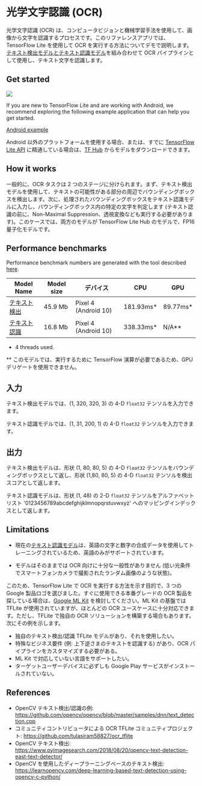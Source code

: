 # 光学文字認識 (OCR)

光学文字認識 (OCR) は、コンピュータビジョンと機械学習手法を使用して、画像から文字を認識するプロセスです。このリファレンスアプリでは、TensorFlow Lite を使用して OCR を実行する方法についてデモで説明します。[テキスト検出モデル](https://tfhub.dev/sayakpaul/lite-model/east-text-detector/fp16/1)[と](https://tfhub.dev/sayakpaul/lite-model/east-text-detector/fp16/1)[テキスト認識モデル](https://tfhub.dev/tulasiram58827/lite-model/keras-ocr/float16/2)を組み合わせて OCR パイプラインとして使用し、テキスト文字を認識します。

## Get started

<img src="https://github.com/tensorflow/docs-l10n/blob/master/site/ja/lite/examples/optical_character_recognition/images/screenshot.gif?raw=true" class="">

If you are new to TensorFlow Lite and are working with Android, we recommend exploring the following example application that can help you get started.

<a class="button button-primary" href="https://github.com/tensorflow/examples/tree/master/lite/examples/optical_character_recognition/android">Android example</a>

Android 以外のプラットフォームを使用する場合、または、すでに [TensorFlow Lite API](https://www.tensorflow.org/api_docs/python/tf/lite) に精通している場合は、[TF Hub](https://tfhub.dev/) からモデルをダウンロードできます。

## How it works

一般的に、OCR タスクは 2 つのステージに分けられます。まず、テキスト検出モデルを使用して、テキストの可能性がある部分の周辺でバウンディングボックスを検出します。次に、処理されたバウンディングボックスをテキスト認識モデルに入力し、バウンディングボックス内の特定の文字を判定します (テキスト認識の前に、Non-Maximal Suppression、透視変換なども実行する必要があります)。このケースでは、両方のモデルが TensorFlow Lite Hub のモデルで、FP16 量子化モデルです。

## Performance benchmarks

Performance benchmark numbers are generated with the tool described [here](https://www.tensorflow.org/lite/performance/benchmarks).

<table>
  <thead>
    <tr>
      <th>Model Name</th>
      <th>Model size </th>
      <th>デバイス</th>
      <th>CPU</th>
      <th>GPU</th>
    </tr>
  </thead>
  <tr>
    <td>       <a href="https://tfhub.dev/sayakpaul/lite-model/east-text-detector/fp16/1">テキスト検出</a>
</td>
    <td>45.9 Mb</td>
     <td>Pixel 4 (Android 10)</td>
     <td>181.93ms*</td>
     <td>89.77ms*</td>
  </tr>
  <tr>
    <td>       <a href="https://tfhub.dev/tulasiram58827/lite-model/keras-ocr/float16/2">テキスト認識</a>
</td>
    <td>16.8 Mb</td>
     <td>Pixel 4 (Android 10)</td>
     <td>338.33ms*</td>
     <td>N/A**</td>
  </tr>
</table>

* 4 threads used.

** このモデルでは、実行するために TensorFlow 演算が必要であるため、GPU デリゲートを使用できません。

## 入力

テキスト検出モデルでは、(1, 320, 320, 3) の 4-D `float32` テンソルを入力できます。

テキスト認識モデルでは、(1, 31, 200, 1) の 4-D `float32` テンソルを入力できます。

## 出力

テキスト検出モデルは、形状 (1, 80, 80, 5) の 4-D `float32` テンソルをバウンディングボックスとして返し、形状 (1,80, 80, 5) の 4-D `float32` テンソルを検出スコアとして返します。

テキスト認識モデルは、形状 (1, 48) の 2-D `float32` テンソルをアルファベットリスト '0123456789abcdefghijklmnopqrstuvwxyz' へのマッピングインデックスとして返します。

## Limitations

- 現在の[テキスト認識モデル](https://tfhub.dev/tulasiram58827/lite-model/keras-ocr/float16/2)は、英語の文字と数字の合成データを使用してトレーニングされているため、英語のみがサポートされています。

- モデルはそのままでは OCR 向けに十分な一般性がありません (低い光条件でスマートフォンカメラで撮影されたランダム画像のような状態)。

このため、TensorFlow Lite で OCR を実行する方法を示す目的で、3 つの Google 製品ロゴを選びました。すぐに使用できる本番グレードの OCR 製品を探している場合は、[Google ML Kit](https://developers.google.com/ml-kit/vision/text-recognition) を検討してください。ML Kit の基盤では TFLite が使用されていますが、ほとんどの OCR ユースケースに十分対応できます。ただし、TFLite で独自の OCR ソリューションを構築する場合もあります。次にその例を示します。

- 独自のテキスト検出/認識 TFLite モデルがあり、それを使用したい。
- 特殊なビジネス要件 (例: 上下逆さまのテキストを認識する) があり、OCR パイプラインをカスタマイズする必要がある。
- ML Kit で対応していない言語をサポートしたい。
- ターゲットユーザーデバイスに必ずしも Google Play サービスがインストールされていない。

## References

- OpenCV テキスト検出/認識の例: https://github.com/opencv/opencv/blob/master/samples/dnn/text_detection.cpp
- コミュニティコントリビュータによる OCR TFLite コミュニティプロジェクト: https://github.com/tulasiram58827/ocr_tflite
- OpenCV テキスト検出: https://www.pyimagesearch.com/2018/08/20/opencv-text-detection-east-text-detector/
- OpenCV を使用したディープラーニングベースのテキスト検出: https://learnopencv.com/deep-learning-based-text-detection-using-opencv-c-python/
